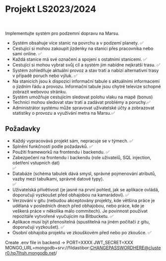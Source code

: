 <b><h1>Projekt LS2023/2024</h1></b>
<br></br>
Implementujte systém pro podzemní dopravu na Marsu.

<ul>
<li>Systém obsahuje více stanic na povrchu a v podzemí planety. ✅</li>
<li>Cestující si mohou zakoupit jízdenky na stanici přes pracovníka nebo sami online. ✅</li>
<li>Každá stanice má své označení a spojení s ostatními stanicemi. ✅</li>
<li>Cestující si mohou vybrat svůj cíl a systém jim nabídne nejkratší trasu. ✅</li>
<li>Systém zohledňuje aktuální provoz a stav tratí a nabízí alternativní trasy v případě poruch nebo výluk. ✅</li>
<li>Na stanicích jsou k dispozici informační tabule s aktuálními informacemi o jízdním řádu a provozu. Informační tabule jsou chytré televize schopné zobrazit webovou stránku.</li>
<li>Systém umožňuje cestujícím sledovat polohu vlaku na mapě (bonus)</li>
<li>Technici mohou sledovat stav tratí a zadávat problémy a poruchy.✅</li>
<li>Administrátor systému může spravovat uživatelské účty a zobrazovat statistiky o provozu a využívání metra na Marsu.✅</li>
</ul>

<b><h2>Požadavky</h2></b>

<ul>
<li>Každý vypracovává projekt sám, nepracuje se v týmech. ✅</li>
<li>Splnění funkčnosti podle požadavků. ✅</li>
<li>Použití frameworků na frontendu i backendu. ✅</li>
<li>Zabezpečení na frontendu i backendu (role uživatelů, SQL injection, ošetření vstupních dat)</li> ✅
<li>Databáze (schéma tabulek dává smysl, správné pojmenování atributů, vazby mezi tabulkami, správné datové typy).</li> ✅
<li>Uživatelská přívětivost (je jasné na první pohled, jak se aplikace ovládá, doporučuji vyzkoušet před obhajobou na kamarádovi). ✅ </li>
<li>Verzování v gitu (nebudou akceptovány projekty, kde většina práce je udělaná v posledních dnech před obhajobou, nebo práce, kde je veškerá práce v několika málo commitech). Je povinnost používat repozitáře vytvořené vyučujícím na Bitbucketu. ✅ </li>
<li>Aplikace musí být přenositelná (spustitelná na jiném počítači z gitu, doporučuji vyzkoušet). ✅</li>
<li>Osobní obhajoba projektu ve zkouškovém před nebo po zkoušce. ✅</li>
</ul>

Create .env file in backend ->
PORT=XXXX
JWT_SECRET=XXX
MONGO_URL=mongodb+srv://fildastibor:CHANGEPASSWORDHERE@cluster0.hp7lhsh.mongodb.net/

